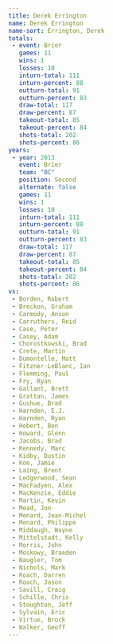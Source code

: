 ```yaml
---
title: Derek Errington
name: Derek Errington
name-sort: Errington, Derek
totals:
 - event: Brier
   games: 11
   wins: 1
   losses: 10
   inturn-total: 111
   inturn-percent: 88
   outturn-total: 91
   outturn-percent: 83
   draw-total: 117
   draw-percent: 87
   takeout-total: 85
   takeout-percent: 84
   shots-total: 202
   shots-percent: 86
years:
 - year: 2013
   event: Brier
   team: "BC"
   position: Second
   alternate: false
   games: 11
   wins: 1
   losses: 10
   inturn-total: 111
   inturn-percent: 88
   outturn-total: 91
   outturn-percent: 83
   draw-total: 117
   draw-percent: 87
   takeout-total: 85
   takeout-percent: 84
   shots-total: 202
   shots-percent: 86
vs:
 - Borden, Robert
 - Breckon, Graham
 - Carmody, Anson
 - Carruthers, Reid
 - Case, Peter
 - Casey, Adam
 - Chorostkowski, Brad
 - Crete, Martin
 - Dumontelle, Matt
 - Fitzner-LeBlanc, Ian
 - Flemming, Paul
 - Fry, Ryan
 - Gallant, Brett
 - Grattan, James
 - Gushue, Brad
 - Harnden, E.J.
 - Harnden, Ryan
 - Hebert, Ben
 - Howard, Glenn
 - Jacobs, Brad
 - Kennedy, Marc
 - Kidby, Dustin
 - Koe, Jamie
 - Laing, Brent
 - Ledgerwood, Sean
 - MacFadyen, Alex
 - MacKenzie, Eddie
 - Martin, Kevin
 - Mead, Jon
 - Menard, Jean-Michel
 - Menard, Philippe
 - Middaugh, Wayne
 - Mittelstadt, Kelly
 - Morris, John
 - Moskowy, Braeden
 - Naugler, Tom
 - Nichols, Mark
 - Roach, Darren
 - Roach, Jason
 - Savill, Craig
 - Schille, Chris
 - Stoughton, Jeff
 - Sylvain, Eric
 - Virtue, Brock
 - Walker, Geoff
---
```

